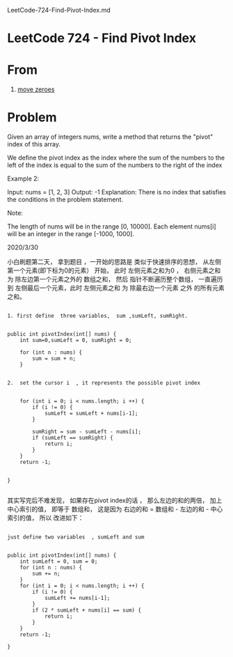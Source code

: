 LeetCode-724-Find-Pivot-Index.md



# LeetCode 724 - Find Pivot Index 

# **From** 
1. [move zeroes](https://leetcode.com/problems/find-pivot-index/)

<!-- more -->
# **Problem**


Given an array of integers nums, write a method that returns the "pivot" index of this array.

We define the pivot index as the index where the sum of the numbers to the left of the index is equal to the sum of the numbers to the right of the index


Example 2:

Input: 
nums = [1, 2, 3]
Output: -1
Explanation: 
There is no index that satisfies the conditions in the problem statement.
 

Note:

The length of nums will be in the range [0, 10000].
Each element nums[i] will be an integer in the range [-1000, 1000].


2020/3/30   


小白刷题第二天， 拿到题目  ，一开始的思路是 类似于快速排序的思想，   从左侧第一个元素(即下标为0的元素） 开始， 此时 左侧元素之和为0 ， 右侧元素之和为 除左边第一个元素之外的 数组之和，   然后 指针不断遍历整个数组， 一直遍历到  左侧最后一个元素，此时  左侧元素之和 为 除最右边一个元素 之外 的所有元素之和。


```

1. first define  three variables,  sum ,sumLeft, sumRight.


public int pivotIndex(int[] nums) {
	int sum=0,sumLeft = 0, sumRight = 0;

	for (int n : nums) {
		sum = sum + n;      
	}


2.  set the cursor i  , it represents the possible pivot index


	for (int i = 0; i < nums.length; i ++) {
		if (i != 0) {
			sumLeft = sumLeft + nums[i-1];
		}

		sumRight = sum - sumLeft - nums[i];
		if (sumLeft == sumRight) {
			return i;
		}
	}
	return -1;


}


```
其实写完后不难发现， 如果存在pivot index的话 ， 那么左边的和的两倍， 加上中心索引的值， 即等于 数组和，  这是因为   右边的和 =  数组和 - 左边的和 - 中心索引的值， 所以 改进如下：



```

just define two variables  , sumLeft and sum


public int pivotIndex(int[] nums) {
	int sumLeft = 0, sum = 0;
	for (int n : nums) {
		sum += n;
	}
	for (int i = 0; i < nums.length; i ++) {
		if (i != 0) {
			sumLeft += nums[i-1];
		}
		if (2 * sumLeft + nums[i] == sum) {
			return i;
		}
	}
	return -1;

}



```




